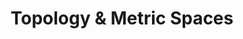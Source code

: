 ---
layout: toctree
title: Topology & Metric Spaces
permalink: /blog/maths/topo-metric/
parent: /blog/maths/

previewchild: true
enumerategrandchild: true
previewgrandchild: true
---